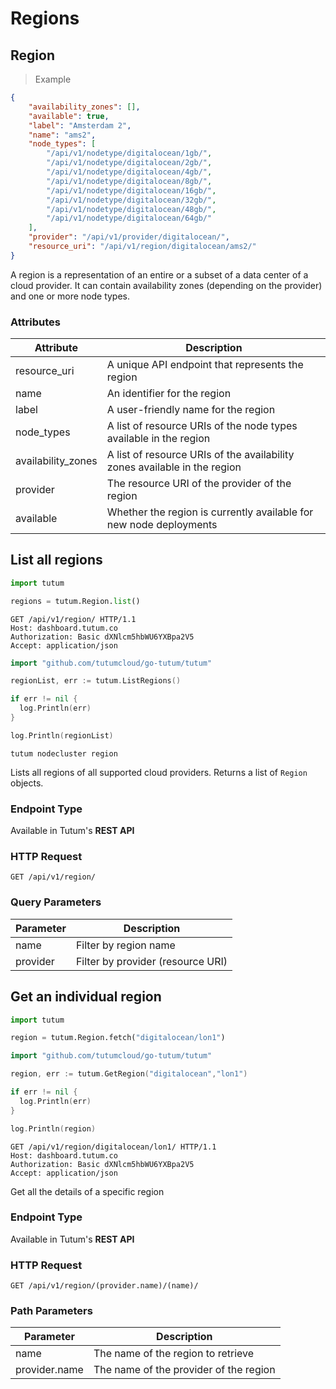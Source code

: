 # Regions

## Region

> Example

```json
{
    "availability_zones": [],
    "available": true,
    "label": "Amsterdam 2",
    "name": "ams2",
    "node_types": [
        "/api/v1/nodetype/digitalocean/1gb/",
        "/api/v1/nodetype/digitalocean/2gb/",
        "/api/v1/nodetype/digitalocean/4gb/",
        "/api/v1/nodetype/digitalocean/8gb/",
        "/api/v1/nodetype/digitalocean/16gb/",
        "/api/v1/nodetype/digitalocean/32gb/",
        "/api/v1/nodetype/digitalocean/48gb/",
        "/api/v1/nodetype/digitalocean/64gb/"
    ],
    "provider": "/api/v1/provider/digitalocean/",
    "resource_uri": "/api/v1/region/digitalocean/ams2/"
}
```

A region is a representation of an entire or a subset of a data center of a cloud provider. It can contain availability zones (depending on the provider) and one or more node types.


### Attributes

Attribute | Description
--------- | -----------
resource_uri | A unique API endpoint that represents the region
name | An identifier for the region
label | A user-friendly name for the region
node_types | A list of resource URIs of the node types available in the region
availability_zones | A list of resource URIs of the availability zones available in the region
provider | The resource URI of the provider of the region
available | Whether the region is currently available for new node deployments


## List all regions

```python
import tutum

regions = tutum.Region.list()
```

```http
GET /api/v1/region/ HTTP/1.1
Host: dashboard.tutum.co
Authorization: Basic dXNlcm5hbWU6YXBpa2V5
Accept: application/json
```

```go
import "github.com/tutumcloud/go-tutum/tutum"

regionList, err := tutum.ListRegions()

if err != nil {
  log.Println(err)
}

log.Println(regionList)
```

```shell
tutum nodecluster region
```

Lists all regions of all supported cloud providers. Returns a list of `Region` objects.

### Endpoint Type

Available in Tutum's **REST API**

### HTTP Request

`GET /api/v1/region/`

### Query Parameters

Parameter | Description
--------- | -----------
name | Filter by region name
provider | Filter by provider (resource URI)



## Get an individual region

```python
import tutum

region = tutum.Region.fetch("digitalocean/lon1")
```

```go
import "github.com/tutumcloud/go-tutum/tutum"

region, err := tutum.GetRegion("digitalocean","lon1")

if err != nil {
  log.Println(err)
}

log.Println(region)
```

```http
GET /api/v1/region/digitalocean/lon1/ HTTP/1.1
Host: dashboard.tutum.co
Authorization: Basic dXNlcm5hbWU6YXBpa2V5
Accept: application/json
```


Get all the details of a specific region

### Endpoint Type

Available in Tutum's **REST API**

### HTTP Request

`GET /api/v1/region/(provider.name)/(name)/`

### Path Parameters

Parameter | Description
--------- | -----------
name | The name of the region to retrieve
provider.name | The name of the provider of the region
